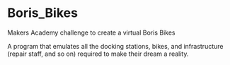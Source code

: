 # Boris_Bikes
Makers Academy challenge to create a virtual Boris Bikes

A program that emulates all the docking stations, bikes, and infrastructure (repair staff, and so on) required to make their dream a reality.

